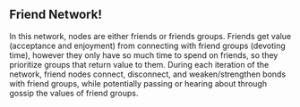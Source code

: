## Friend Network!

In this network, nodes are either friends or friends groups. Friends get value (acceptance and enjoyment) from connecting with friend groups (devoting time), however they only have so much time to spend on friends, so they prioritize groups that return value to them. During each iteration of the network, friend nodes connect, disconnect, and weaken/strengthen bonds with friend groups, while potentially passing or hearing about through gossip the values of friend groups.
 
